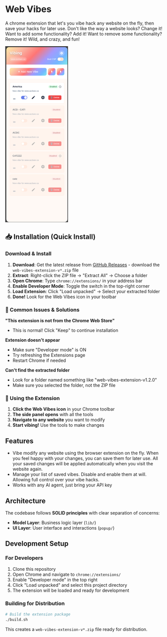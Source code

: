 # Web Vibes

A chrome extension that let's you vibe hack any website on the fly, then save
your hacks for later use. Don't like the way a website looks? Change it! Want to
add some functionality? Add it! Want to remove some functionality? Remove it!
Wild, and crazy, and fun!

<img src="./doc/extension-screenshot.png" alt="Extension Screenshot" width="200" height="auto">

## 📥 Installation (Quick Install)

### Download & Install

1. **Download**: Get the latest release from
   [GitHub Releases](https://github.com/BenjaminBenetti/web-vibes/releases) -
   download the `web-vibes-extension-v*.zip` file
2. **Extract**: Right-click the ZIP file → "Extract All" → Choose a folder
3. **Open Chrome**: Type `chrome://extensions/` in your address bar
4. **Enable Developer Mode**: Toggle the switch in the top-right corner
5. **Load Extension**: Click "Load unpacked" → Select your extracted folder
6. **Done!** Look for the Web Vibes icon in your toolbar

### 🚨 Common Issues & Solutions

**"This extension is not from the Chrome Web Store"**

- This is normal! Click "Keep" to continue installation

**Extension doesn't appear**

- Make sure "Developer mode" is ON
- Try refreshing the Extensions page
- Restart Chrome if needed

**Can't find the extracted folder**

- Look for a folder named something like "web-vibes-extension-v1.2.0"
- Make sure you selected the folder, not the ZIP file

### 🔧 Using the Extension

1. **Click the Web Vibes icon** in your Chrome toolbar
2. **The side panel opens** with all the tools
3. **Navigate to any website** you want to modify
4. **Start vibing!** Use the tools to make changes

## Features

- Vibe modify any website using the browser extension on the fly. When you feel
  happy with your changes, you can save them for later use. All your saved
  changes will be applied automatically when you visit the website again.
- Manage your list of saved vibes. Disable and enable them at will. Allowing
  full control over your vibe hacks.
- Works with any AI agent, just bring your API key

## Architecture

The codebase follows **SOLID principles** with clear separation of concerns:

- **Model Layer**: Business logic layer (`lib/`)
- **UI Layer**: User interface and interactions (`popup/`)

## Development Setup

### For Developers

1. Clone this repository
2. Open Chrome and navigate to `chrome://extensions/`
3. Enable "Developer mode" in the top right
4. Click "Load unpacked" and select this project directory
5. The extension will be loaded and ready for development

### Building for Distribution

```bash
# Build the extension package
./build.sh
```

This creates a `web-vibes-extension-v*.zip` file ready for distribution.
